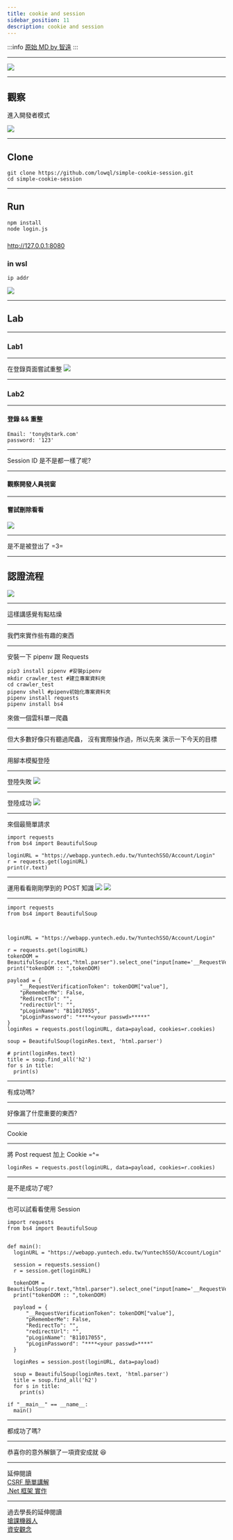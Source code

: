 ```yaml
---
title: cookie and session 
sidebar_position: 11
description: cookie and session 
---
```


:::info
[原始 MD by 智遠](https://hackmd.io/@SSu0I1JSQLWpYhA1iVAKZg/B11RN7wui#/)
:::

---

![](https://i.imgur.com/SYZmAbQ.png)

---

## 觀察

進入開發者模式

![](https://i.imgur.com/zzgVdwM.png)

---

## Clone

```bash=
git clone https://github.com/lowql/simple-cookie-session.git
cd simple-cookie-session
```

---

## Run

```bash=
npm install
node login.js
```

###

http://127.0.0.1:8080

### in wsl

```
ip addr
```

![](https://i.imgur.com/RGmXGBK.png)

---

## Lab

---

### Lab1

---

在登錄頁面嘗試重整
![](https://i.imgur.com/yliOLm0.png)

---

### Lab2

---

#### 登錄 && 重整

```json=
Email: 'tony@stark.com'
password: '123'
```

---

Session ID 是不是都一樣了呢?

---

#### 觀察開發人員視窗

---

#### 嘗試刪除看看

![](https://i.imgur.com/eOOL82r.png)

---

是不是被登出了 =3=

---

## 認證流程

![](https://i.imgur.com/wUPbJfr.png)

---

這樣講感覺有點枯燥

---

我們來實作些有趣的東西

---

安裝一下 pipenv 跟 Requests

```bash=
pip3 install pipenv #安裝pipenv
mkdir crawler_test #建立專案資料夾
cd crawler_test
pipenv shell #pipenv初始化專案資料夾
pipenv install requests
pipenv install bs4
```

來做一個雲科單一爬蟲

---

但大多數好像只有聽過爬蟲，
沒有實際操作過，所以先來
演示一下今天的目標

---

用腳本模擬登陸

---

登陸失敗
![](https://i.imgur.com/lu1iCz8.png)

---

登陸成功
![](https://i.imgur.com/Yio3YXc.png)

---

來個最簡單請求

```python=
import requests
from bs4 import BeautifulSoup

loginURL = "https://webapp.yuntech.edu.tw/YuntechSSO/Account/Login"
r = requests.get(loginURL)
print(r.text)
```

---

運用看看剛剛學到的 POST 知識
![](https://i.imgur.com/fFCuY81.png)
![](https://i.imgur.com/HipFK12.png)

---

```python=
import requests
from bs4 import BeautifulSoup



loginURL = "https://webapp.yuntech.edu.tw/YuntechSSO/Account/Login"

r = requests.get(loginURL)
tokenDOM = BeautifulSoup(r.text,"html.parser").select_one("input[name='__RequestVerificationToken']")
print("tokenDOM :: ",tokenDOM)

payload = {
    "__RequestVerificationToken": tokenDOM["value"],
    "pRememberMe": False,
    "RedirectTo": "",
    "redirectUrl": "",
    "pLoginName": "B11017055",
    "pLoginPassword": "****<your passwd>*****"
}
loginRes = requests.post(loginURL, data=payload, cookies=r.cookies)

soup = BeautifulSoup(loginRes.text, 'html.parser')

# print(loginRes.text)
title = soup.find_all('h2')
for s in title:
  print(s)

```

---

有成功嗎?

---

好像漏了什麼重要的東西?

---

Cookie

---

將 Post request 加上 Cookie =^=

```python=
loginRes = requests.post(loginURL, data=payload, cookies=r.cookies)
```

---

是不是成功了呢?

---

也可以試看看使用 Session

```python=
import requests
from bs4 import BeautifulSoup


def main():
  loginURL = "https://webapp.yuntech.edu.tw/YuntechSSO/Account/Login"

  session = requests.session()
  r = session.get(loginURL)

  tokenDOM = BeautifulSoup(r.text,"html.parser").select_one("input[name='__RequestVerificationToken']")
  print("tokenDOM :: ",tokenDOM)

  payload = {
      "__RequestVerificationToken": tokenDOM["value"],
      "pRememberMe": False,
      "RedirectTo": "",
      "redirectUrl": "",
      "pLoginName": "B11017055",
      "pLoginPassword": "****<your passwd>****"
  }

  loginRes = session.post(loginURL, data=payload)

  soup = BeautifulSoup(loginRes.text, 'html.parser')
  title = soup.find_all('h2')
  for s in title:
    print(s)

if "__main__" == __name__:
  main()
```

---

都成功了嗎?

---

恭喜你的意外解鎖了一項資安成就 :laughing:

---

延伸閱讀  
[CSRF 簡單講解](https://medium.com/@Tommmmm/csrf-%E6%94%BB%E6%93%8A%E5%8E%9F%E7%90%86-d0f2a51810ca)  
[.Net 框架 實作](https://dotblogs.com.tw/SteveLiu/2019/06/12/172502)

---

過去學長的延伸閱讀  
[搶課機器人](https://github.com/kukina622/yuntech-course-crawler)  
[資安觀念](https://devco.re/blog/2014/06/11/setcookie-httponly-security-issues-of-http-headers-3/)
